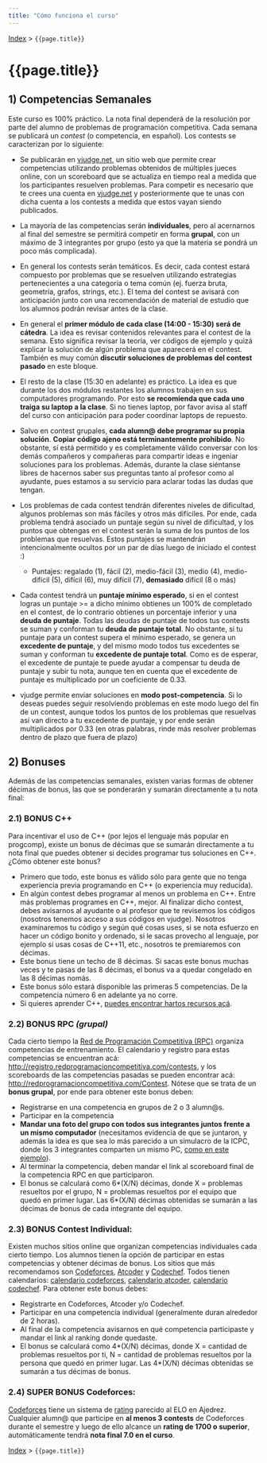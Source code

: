 ```yaml
---
title: "Cómo funciona el curso"
---
```


[Index](../index) > ```{{page.title}}```

# {{page.title}}

## 1) Competencias Semanales

Este curso es 100% práctico. La nota final dependerá de la resolución por parte del alumno de problemas de programación competitiva. Cada semana se publicará un _contest_ (o competencia, en español). Los contests se caracterizan por lo siguiente:

- Se publicarán en [vjudge.net](https://vjudge.net), un sitio web que permite crear competencias utilizando problemas obtenidos de múltiples jueces online, con un scoreboard que se actualiza en tiempo real a medida que los participantes resuelven problemas. Para competir es necesario que te crees una cuenta en [vjudge.net](https://vjudge.net) y posteriormente que te unas con dicha cuenta a los contests a medida que estos vayan siendo publicados.

- La mayoría de las competencias serán **individuales**, pero al acernarnos al final del semestre se permitirá competir en forma **grupal**, con un máximo de 3 integrantes por grupo (esto ya que la materia se pondrá un poco más complicada).

- En general los contests serán temáticos. Es decir, cada contest estará compuesto por problemas que se resuelven utilizando estrategias pertenecientes a una categoría o tema común (ej. fuerza bruta, geometría, grafos, strings, etc.). El tema del contest se avisará con anticipación junto con una recomendación de material de estudio que los alumnos podrán revisar antes de la clase.

- En general el **primer módulo de cada clase (14:00 - 15:30) será de cátedra**. La idea es revisar contenidos relevantes para el contest de la semana. Esto significa revisar la teoría, ver códigos de ejemplo y quizá explicar la solución de algún problema que aparecerá en el contest. También es muy común **discutir soluciones de problemas del contest pasado** en este bloque.

- El resto de la clase (15:30 en adelante) es práctico. La idea es que durante los dos módulos restantes los alumnos trabajen en sus computadores programando. Por esto **se recomienda que cada uno traiga su laptop a la clase**. Si no tienes laptop, por favor avisa al staff del curso con anticipación para poder coordinar laptops de repuesto.

- Salvo en contest grupales, **cada alumn@ debe programar su propia solución**. **Copiar código ajeno está terminantemente prohibido**. No obstante, sí está permitido y es completamente válido conversar con los demás compañeros y compañeras para compartir ideas e ingeniar soluciones para los problemas. Además, durante la clase siéntanse libres de hacernos saber sus preguntas tanto al profesor como al ayudante, pues estamos a su servicio para aclarar todas las dudas que tengan.

- Los problemas de cada contest tendrán diferentes niveles de dificultad, algunos problemas son más fáciles y otros más difíciles. Por ende, cada problema tendrá asociado un puntaje según su nivel de dificultad, y los puntos que obtengas en el contest serán la suma de los puntos de los problemas que resuelvas. Estos puntajes se mantendrán intencionalmente ocultos por un par de días luego de iniciado el contest :)

  - Puntajes: regalado (1), fácil (2), medio-fácil (3), medio (4), medio-difícil (5), difícil (6), muy difícil (7), **demasiado** difícil (8 o más)

- Cada contest tendrá un **puntaje mínimo esperado**, si en el contest logras un puntaje >= a dicho mínimo obtienes un 100% de completado en el contest, de lo contrario obtienes un porcentaje inferior y una **deuda de puntaje**. Todas las deudas de puntaje de todos tus contests se suman y conforman tu **deuda de puntaje total**. No obstante, si tu puntaje para un contest supera el mínimo esperado, se genera un **excedente de puntaje**, y del mismo modo todos tus excedentes se suman y conforman tu **excedente de puntaje total**. Como es de esperar, el excedente de puntaje te puede ayudar a compensar tu deuda de puntaje y subir tu nota, aunque ten en cuenta que el excedente de puntaje es multiplicado por un coeficiente de 0.33.

- vjudge permite enviar soluciones en **modo post-competencia**. Si lo deseas puedes seguir resolviendo problemas en este modo luego del fin de un contest, aunque todos los puntos de los problemas que resuelvas así van directo a tu excedente de puntaje, y por ende serán multiplicados por 0.33 (en otras palabras, rinde más resolver problemas dentro de plazo que fuera de plazo)


## 2) Bonuses

Además de las competencias semanales, existen varias formas de obtener décimas de bonus, las que se ponderarán y sumarán directamente a tu nota final:

### 2.1) BONUS C++
Para incentivar el uso de C++ (por lejos el lenguaje más popular en progcomp), existe un bonus de décimas que se sumarán directamente a tu nota final que puedes obtener si decides programar tus soluciones en C++. ¿Cómo obtener este bonus?

 - Primero que todo, este bonus es válido sólo para gente que no tenga experiencia previa programando en C++ (o experiencia muy reducida).
 - En algún contest debes programar al menos un problema en C++. Entre más problemas programes en C++, mejor. Al finalizar dicho contest, debes avisarnos al ayudante o al profesor que te revisemos los códigos (nosotros tenemos acceso a sus códigos en vjudge). Nosotros examinaremos tu código y según qué cosas uses, si se nota esfuerzo en hacer un código bonito y ordenado, si le sacas provecho al lenguaje, por ejemplo si usas cosas de C++11, etc., nosotros te premiaremos con décimas.
 - Este bonus tiene un techo de 8 décimas. Si sacas este bonus muchas veces y te pasas de las 8 décimas, el bonus va a quedar congelado en las 8 décimas nomás.
 - Este bonus sólo estará disponible las primeras 5 competencias. De la competencia número 6 en adelante ya no corre.
 - Si quieres aprender C++, [puedes encontrar hartos recursos acá](../resources/cpp).

### 2.2) BONUS RPC _(grupal)_
Cada cierto tiempo la [Red de Programación Competitiva (RPC)](http://redprogramacioncompetitiva.com/) organiza competencias de entrenamiento. El calendario y registro para estas competencias se encuentran acá: <http://registro.redprogramacioncompetitiva.com/contests>, y los scoreboards de las competencias pasadas se pueden encontrar acá: <http://redprogramacioncompetitiva.com/Contest>. Nótese que se trata de un **bonus grupal**, por ende para obtener este bonus deben:

  - Registrarse en una competencia en grupos de 2 o 3 alumn@s.
  - Participar en la competencia
  - **Mandar una foto del grupo con todos sus integrantes juntos frente a un mismo computador** (necesitamos evidencia de que se juntaron, y además la idea es que sea lo más parecido a un simulacro de la ICPC, donde los 3 integrantes comparten un mismo PC, [como en este ejemplo](https://youtu.be/BZo23gj9ksk?t=4237)).
  - Al terminar la competencia, deben mandar el link al scoreboard final de la competencia RPC en que participaron.
  - El bonus se calculará como 6\*(X/N) décimas, donde X = problemas resueltos por el grupo, N = problemas resueltos por el equipo que quedó en primer lugar. Las 6\*(X/N) décimas obtenidas se sumarán a las décimas de bonus de cada integrante del equipo.

### 2.3) BONUS Contest Individual:
Existen muchos sitios online que organizan competencias individuales cada cierto tiempo. Los alumnos tienen la opción de participar en estas competencias y obtener décimas de bonus. Los sitios que más recomendamos son [Codeforces](https://codeforces.com/), [Atcoder](https://atcoder.jp/) y [Codechef](https://www.codechef.com/). Todos tienen calendarios: [calendario codeforces](http://codeforces.com/calendar), [calendario atcoder](https://atcoder.jp/calendar), [calendario codechef](https://www.codechef.com/event-calendar). Para obtener este bonus debes:
  - Registrarte en Codeforces, Atcoder y/o Codechef.
  - Participar en una competencia individual (generalmente duran alrededor de 2 horas).
  - Al final de la competencia avisarnos en qué competencia participaste y mandar el link al ranking donde quedaste.
  - El bonus se calculará como 4\*(X/N) décimas, donde X = cantidad de problemas resueltos por ti, N = cantidad de problemas resueltos por la persona que quedó en primer lugar. Las 4\*(X/N) décimas obtenidas se sumarán a tus décimas de bonus.

### 2.4) SUPER BONUS Codeforces:
[Codeforces](https://codeforces.com/) tiene un sistema de [rating](https://codeforces.com/ratings/country/Chile) parecido al ELO en Ajedrez. Cualquier alumn@ que participe en **al menos 3 contests** de Codeforces durante el semestre y luego de ello alcance un **rating de 1700 o superior**, automáticamente tendrá **nota final 7.0 en el curso**.

[Index](../index) > ```{{page.title}}```
